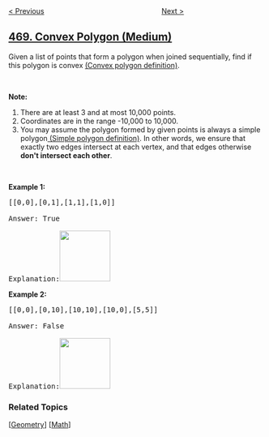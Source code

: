 <!--|This file generated by command(leetcode description); DO NOT EDIT.    |-->
<!--+----------------------------------------------------------------------+-->
<!--|@author    openset <openset.wang@gmail.com>                           |-->
<!--|@link      https://github.com/openset                                 |-->
<!--|@home      https://github.com/openset/leetcode                        |-->
<!--+----------------------------------------------------------------------+-->

[< Previous](../validate-ip-address "Validate IP Address")
　　　　　　　　　　　　　　　　
[Next >](../implement-rand10-using-rand7 "Implement Rand10() Using Rand7()")

## [469. Convex Polygon (Medium)](https://leetcode.com/problems/convex-polygon "凸多边形")

<p>Given a list of points that form a polygon when joined sequentially, find if this polygon is convex <a href="https://en.wikipedia.org/wiki/Convex_polygon" target="_blank">(Convex polygon definition)</a>.</p>

<p>&nbsp;</p>

<p><b>Note:</b></p>

<ol>
	<li>There are at least 3 and at most 10,000 points.</li>
	<li>Coordinates are in the range -10,000 to 10,000.</li>
	<li>You may assume the polygon formed by given points is always a simple polygon<a href="https://en.wikipedia.org/wiki/Simple_polygon" target="_blank"> (Simple polygon definition)</a>. In other words, we ensure that exactly two edges intersect at each vertex, and that edges otherwise <b>don&#39;t intersect each other</b>.</li>
</ol>

<p>&nbsp;</p>

<p><b>Example 1:</b></p>

<pre>
[[0,0],[0,1],[1,1],[1,0]]

Answer: True

Explanation:<img src="https://assets.leetcode.com/uploads/2018/10/13/polygon_convex.png" style="width: 100px; height: 100px;" />
</pre>

<p><b>Example 2:</b></p>

<pre>
[[0,0],[0,10],[10,10],[10,0],[5,5]]

Answer: False

Explanation:<img src="https://assets.leetcode.com/uploads/2018/10/13/polygon_not_convex.png" style="width: 100px; height: 100px;" />
</pre>

### Related Topics
  [[Geometry](../../tag/geometry/README.md)]
  [[Math](../../tag/math/README.md)]
